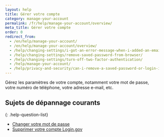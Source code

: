```yaml
---
layout: help
title: Gérer votre compte
category: manage-your-account
permalink: /fr/help/manage-your-account/overview/
meta_title: Gérer votre compte
order: 0
redirect_from:
  - /en/help/manage-your-account/
  - /en/help/manage-your-account/overview/
  - /help/changing-settings/i-got-an-error-message-when-i-added-an-email/
  - /help/changing-settings/remove-saved-password-from-browser/
  - /help/changing-settings/turn-off-two-factor-authentication/
  - /help/manage-your-account/
  - /help/privacy-and-security/can-i-remove-a-saved-password-or-login-information-from-my-browser/
---
```


Gérez les paramètres de votre compte, notamment votre mot de passe, votre numéro de téléphone, votre adresse e-mail, etc.

## Sujets de dépannage courants

{: .help-question-list}
- [Changer votre mot de passe](/help/manage-your-account/change-your-password/)
- [Supprimer votre compte Login.gov](/help/manage-your-account/delete-your-account/)